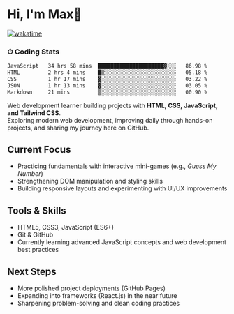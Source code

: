 # Hi, I'm Max👋

[![wakatime](https://wakatime.com/badge/user/5f357981-1e66-44ef-ae81-f181857a2d5e.svg)](https://wakatime.com/@5f357981-1e66-44ef-ae81-f181857a2d5e)
### ⏱ Coding Stats
<!--START_SECTION:waka-->

```txt
JavaScript   34 hrs 58 mins  █████████████████████▓░░░   86.98 %
HTML         2 hrs 4 mins    █▒░░░░░░░░░░░░░░░░░░░░░░░   05.18 %
CSS          1 hr 17 mins    ▓░░░░░░░░░░░░░░░░░░░░░░░░   03.22 %
JSON         1 hr 13 mins    ▓░░░░░░░░░░░░░░░░░░░░░░░░   03.05 %
Markdown     21 mins         ▒░░░░░░░░░░░░░░░░░░░░░░░░   00.90 %
```

<!--END_SECTION:waka-->

Web development learner building projects with **HTML, CSS, JavaScript, and Tailwind CSS**.  
Exploring modern web development, improving daily through hands-on projects, and sharing my journey here on GitHub.

## Current Focus
- Practicing fundamentals with interactive mini-games (e.g., *Guess My Number*)  
- Strengthening DOM manipulation and styling skills  
- Building responsive layouts and experimenting with UI/UX improvements  

## Tools & Skills
- HTML5, CSS3, JavaScript (ES6+)  
- Git & GitHub  
- Currently learning advanced JavaScript concepts and web development best practices  

## Next Steps
- More polished project deployments (GitHub Pages)  
- Expanding into frameworks (React.js) in the near future  
- Sharpening problem-solving and clean coding practices  


